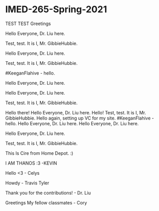 # IMED-265-Spring-2021

TEST TEST Greetings

Hello Everyone, Dr. Liu here.

Test, test. It is I, Mr. GibbieHubbie. 



Hello Everyone, Dr. Liu here.

Test, test. It is I, Mr. GibbieHubbie. 

#KeeganFlahive - hello.

Hello Everyone, Dr. Liu here.

Hello Everyone, Dr. Liu here.

Test, test. It is I, Mr. GibbieHubbie. 

Hello there!
Hello Everyone, Dr. Liu here.
Hello!
Test, test. It is I, Mr. GibbieHubbie. Hello again, setting up VC for my site.
#KeeganFlahive - hello.
Hello Everyone, Dr. Liu here.
Hello Everyone, Dr. Liu here.


Hello Everyone, Dr. Liu here.

Test, test. It is I, Mr. GibbieHubbie. 


This Is Cire from Home Depot. :)

I AM THANOS :3 -KEVIN

Hello <3 - Celys


Howdy - Travis Tyler

Thank you for the contributions! - Dr. Liu


Greetings My fellow classmates - Cory

